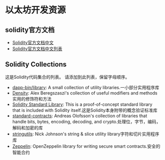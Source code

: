 # 以太坊开发资源
## solidity官方文档
* [Solidity官方文档中文](https://zhuanlan.zhihu.com/p/27790835)
* [Solidity官方文档中文列表](https://www.zhihu.com/people/zaakin/posts)  
## Solidity Collections
这是Solidity代码集合的列表。 请添加到此列表，保留字母顺序。
* [dapp-bin/library](https://github.com/ethereum/dapp-bin/tree/master/library): A small collection of utility libraries.一小部分实用程序库
* [Density](https://github.com/axic/density): Alex Beregszaszi's collection of useful modifiers and methods实用的修饰符和方法
* [Solidity Standard Library](https://github.com/ethereum/solidity/tree/develop/std): This is a proof-of-concept standard library that is included with Solidity itself.这是Solidity本身附带的概念验证标准库
* [standard-contracts](https://github.com/androlo/standard-contracts/): Andreas Olofsson's collection of libraries that handle bits, bytes, encoding, decoding, and crypto.处理位，字节，编码，解码和加密的库
* [stringutils](https://github.com/Arachnid/solidity-stringutils): Nick Johnson's string & slice utility library字符和切片实用程序库
* [Zeppelin](https://github.com/OpenZeppelin/zeppelin-solidity): OpenZeppelin library for writing secure smart contracts.安全的智能合约